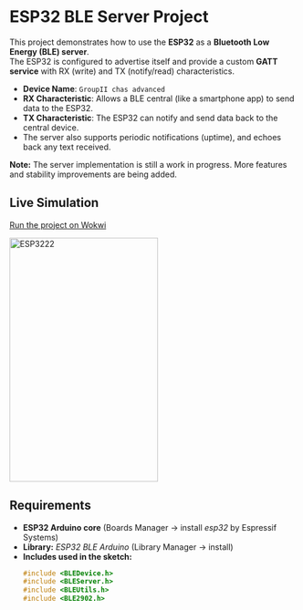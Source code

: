 # ESP32 BLE Server Project

This project demonstrates how to use the **ESP32** as a **Bluetooth Low Energy (BLE) server**.  
The ESP32 is configured to advertise itself and provide a custom **GATT service** with RX (write) and TX (notify/read) characteristics.

- **Device Name**: `GroupII chas advanced`  
- **RX Characteristic**: Allows a BLE central (like a smartphone app) to send data to the ESP32.  
- **TX Characteristic**: The ESP32 can notify and send data back to the central device.  
- The server also supports periodic notifications (uptime), and echoes back any text received.  

 **Note:** The server implementation is still a work in progress. More features and stability improvements are being added.

## Live Simulation
[Run the project on Wokwi](https://wokwi.com/projects/442017683177817089)

<img width="260" height="428" alt="ESP3222" src="https://github.com/user-attachments/assets/50676a81-9899-49e4-bbf2-8c2a27ca0c95" />

## Requirements

- **ESP32 Arduino core** (Boards Manager → install *esp32* by Espressif Systems)
- **Library:** *ESP32 BLE Arduino* (Library Manager → install)
- **Includes used in the sketch:**
  ```cpp
  #include <BLEDevice.h>
  #include <BLEServer.h>
  #include <BLEUtils.h>
  #include <BLE2902.h>
